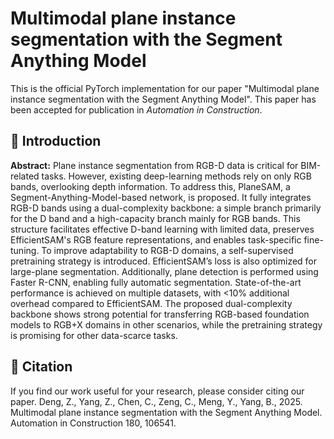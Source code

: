 # Multimodal plane instance segmentation with the Segment Anything Model

This is the official PyTorch implementation for our paper "Multimodal plane instance segmentation with the Segment Anything Model". This paper has been accepted for publication in *Automation in Construction*.


## 🔭 Introduction
<strong>Abstract:</strong> Plane instance segmentation from RGB-D data is critical for BIM-related tasks. However, existing deep-learning methods rely on only RGB bands, overlooking depth information. To address this, PlaneSAM, a Segment-Anything-Model-based network, is proposed. It fully integrates RGB-D bands using a dual-complexity backbone: a simple branch primarily for the D band and a high-capacity branch mainly for RGB bands. This structure facilitates effective D-band learning with limited data, preserves EfficientSAM's RGB feature representations, and enables task-specific fine-tuning. To improve adaptability to RGB-D domains, a self-supervised pretraining strategy is introduced. EfficientSAM’s loss is also optimized for large-plane segmentation. Additionally, plane detection is performed using Faster R-CNN, enabling fully automatic segmentation. State-of-the-art performance is achieved on multiple datasets, with <10% additional overhead compared to EfficientSAM. The proposed dual-complexity backbone shows strong potential for transferring RGB-based foundation models to RGB+X domains in other scenarios, while the pretraining strategy is promising for other data-scarce tasks.

## 🔭 Citation
If you find our work useful for your research, please consider citing our paper.
Deng, Z., Yang, Z., Chen, C., Zeng, C., Meng, Y., Yang, B., 2025. Multimodal plane instance segmentation with the Segment Anything Model. Automation in Construction 180, 106541.

</p>
